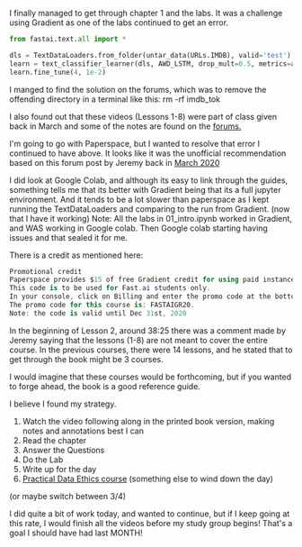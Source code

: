 I finally managed to get through chapter 1 and the labs.  It was a challenge using Gradient as one of the labs continued to get an error.

```python
from fastai.text.all import *

dls = TextDataLoaders.from_folder(untar_data(URLs.IMDB), valid='test')
learn = text_classifier_learner(dls, AWD_LSTM, drop_mult=0.5, metrics=accuracy)
learn.fine_tune(4, 1e-2)
```

I manged to find the solution on the forums, which was to remove the offending directory in a terminal like this:  rm -rf imdb_tok

I also found out that these videos (Lessons 1-8) were part of class given back in March and some of the notes are found on the [forums.](https://forums.fast.ai/t/official-part-1-2020-updates-and-resources-thread/63376/9)

I'm going to go with Paperspace, but I wanted to resolve that error I continued to have above.
It looks like it was the unofficial recommendation based on this forum post by Jeremy back in [March 2020](https://forums.fast.ai/t/official-part-1-2020-updates-and-resources-thread/63376/8)

I did look at Google Colab, and although its easy to link through the guides, something tells me that its better with Gradient being that its a full jupyter environment.
And it tends to be a lot slower than paperspace as I kept running the TextDataLoaders and comparing to the run from Gradient. (now that I have it working)
Note:  All the labs in 01_intro.ipynb worked in Gradient, and WAS working in Google colab.  Then Google colab starting having issues and that sealed it for me.

There is a credit as mentioned here:
```C#
Promotional credit
Paperspace provides $15 of free Gradient credit for using paid instances. 
This code is to be used for Fast.ai students only. 
In your console, click on Billing and enter the promo code at the bottom right. 
The promo code for this course is: FASTAIGR20. 
Note: the code is valid until Dec 31st, 2020
```

In the beginning of Lesson 2, around 38:25 there was a comment made by Jeremy saying that the lessons (1-8) are not meant to cover the entire course.
In the previous courses, there were 14 lessons, and he stated that to get through the book might be 3 courses.

I would imagine that these courses would be forthcoming, but if you wanted to forge ahead, the book is a good reference guide.

I believe I found my strategy.
  1.  Watch the video following along in the printed book version, making notes and annotations best I can
  2.  Read the chapter
  3.  Answer the Questions
  4.  Do the Lab
  5.  Write up for the day
  6.  [Practical Data Ethics course](https://ethics.fast.ai/) (something else to wind down the day)
  
  (or maybe switch between 3/4)
  
  I did quite a bit of work today, and wanted to continue, but if I keep going at this rate, I would finish all the videos before my study group begins!
  That's a goal I should have had last MONTH!
  
  
